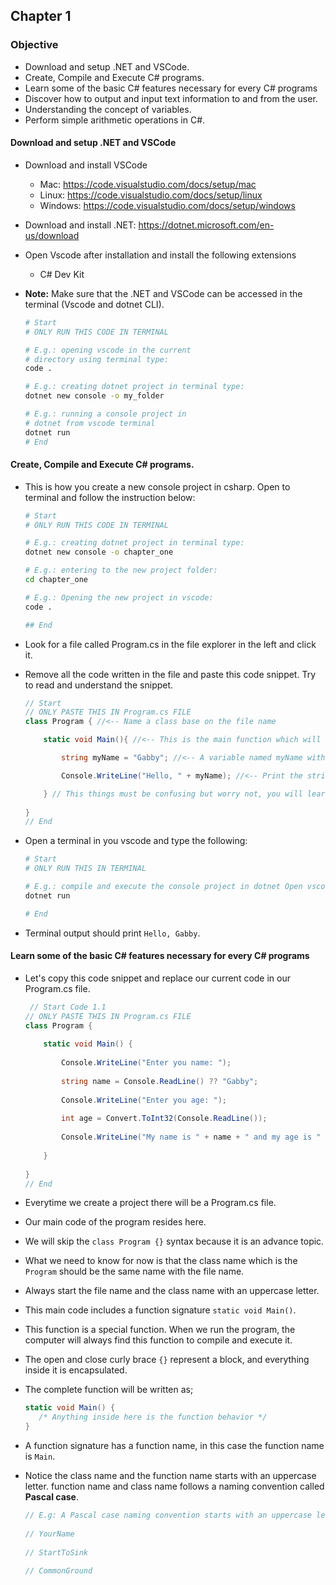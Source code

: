## Chapter 1

### Objective

- Download and setup .NET and VSCode.
- Create, Compile and Execute C# programs.
- Learn some of the basic C# features necessary for every C# programs
- Discover how to output and input text information to and from the user.
- Understanding the concept of variables.
- Perform simple arithmetic operations in C#.

#### Download and setup .NET and VSCode

- Download and install VSCode
    - Mac: https://code.visualstudio.com/docs/setup/mac
    - Linux: https://code.visualstudio.com/docs/setup/linux
    - Windows: https://code.visualstudio.com/docs/setup/windows
- Download and install .NET: https://dotnet.microsoft.com/en-us/download
    
- Open Vscode after installation and install the following extensions
    - C# Dev Kit
- **Note:** Make sure that the .NET and VSCode can be accessed in the terminal (Vscode and dotnet CLI).
    

    ```sh
    # Start
    # ONLY RUN THIS CODE IN TERMINAL

    # E.g.: opening vscode in the current 
    # directory using terminal type: 
    code .

    # E.g.: creating dotnet project in terminal type: 
    dotnet new console -o my_folder

    # E.g.: running a console project in 
    # dotnet from vscode terminal
    dotnet run
    # End
    ```

#### Create, Compile and Execute C# programs.

- This is how you create a new console project in csharp. Open to terminal and follow the instruction below:
    
    ```sh
    # Start
    # ONLY RUN THIS CODE IN TERMINAL

    # E.g.: creating dotnet project in terminal type: 
    dotnet new console -o chapter_one

    # E.g.: entering to the new project folder:
    cd chapter_one

    # E.g.: Opening the new project in vscode:
    code .
    
    ## End
    ```
    
- Look for a file called Program.cs in the file explorer in the left and click it.

- Remove all the code written in the file and paste this code snippet. Try to read and understand the snippet. 

    ```c#
    // Start
    // ONLY PASTE THIS IN Program.cs FILE
    class Program { //<-- Name a class base on the file name
    
        static void Main(){ //<-- This is the main function which will be executed by the system automatically.

            string myName = "Gabby"; //<-- A variable named myName with a type of string and assigned a string "Gabby".

            Console.WriteLine("Hello, " + myName); //<-- Print the string in the console.

        } // This things must be confusing but worry not, you will learn this along the way.
        
    } 
    // End
    ```
- Open a terminal in you vscode and type the following:
    ```sh
    # Start
    # ONLY RUN THIS IN TERMINAL

    # E.g.: compile and execute the console project in dotnet Open vscode terminal and type: 
    dotnet run

    # End
    ```
- Terminal output should print ```Hello, Gabby```.

#### Learn some of the basic C# features necessary for every C# programs
 
- Let's copy this code snippet and replace our current code in our Program.cs file.
    ```c#
     // Start Code 1.1
    // ONLY PASTE THIS IN Program.cs FILE
    class Program {
     
        static void Main() {
         
            Console.WriteLine("Enter you name: ");
             
            string name = Console.ReadLine() ?? "Gabby";
             
            Console.WriteLine("Enter you age: ");
             
            int age = Convert.ToInt32(Console.ReadLine());
             
            Console.WriteLine("My name is " + name + " and my age is " + age);
         
        }
     
    }
    // End
    ```
 
- Everytime we create a project there will be a Program.cs file.

- Our main code of the program resides here.

- We will skip the ```class Program {}``` syntax because it is an advance topic.

- What we need to know for now is that the class name which is the ```Program``` should be the same name with the file name.

- Always start the file name and the class name with an uppercase letter.

- This main code includes a function signature ```static void Main()```.

- This function is a special function. When we run the program, the computer will always find this function to compile and execute it.

- The open and close curly brace ```{}``` represent a block, and everything inside it is encapsulated.

- The complete function will be written as;
     ```c#
    static void Main() { 
        /* Anything inside here is the function behavior */ 
    }
    ```

- A function signature has a function name, in this case the function name is ```Main```.

- Notice the class name and the function name starts with an uppercase letter. function name and class name follows a naming convention called **Pascal case**.

    ```c#
    // E.g: A Pascal case naming convention starts with an uppercase letter followed by lower case letters to form a word, when two words is needed, the second word first letter must be in uppercase.
     
    // YourName
     
    // StartToSink
     
    // CommonGround
    ```
